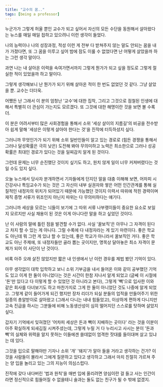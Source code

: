 ```yaml
---
title: "교수의 꿈.."
tags: [being a professor]
---
```


누군가가 그렇게 허울 뿐인 교수가 되고 싶어서 자신의 모든 수단을 동원해서 살아왔다는 뉴스를 매일 매일 접하고 있으려니 이런 생각이 들었다.

나의 능력이나 나의 성장과정, 적성 이런 게 전부 다 받쳐주지 않는 말도 안되는 꿈을 내가 가졌다면, 또 그 꿈을 이루고 싶어 밤에 잠도 이룰 수 없었다면 난 어떻게 살았을까 하는 그런 생각 말이다.

과연 나는 내 살아온 이력을 속여가면서까지 그렇게 뭔가가 되고 싶을 정도로 그렇게 절실한 적이 있었을까 하고 말이다.

그렇게 생각해보니 난 뭔가가 되기 위해 살아온 적이 한 번도 없었던 것 같다. 그냥 살았을 뿐. 교수는 더더욱.

어쨌든 난 그래서 이 분의 엄청난 '교수'에 대한 집착, 그리고 그것으로 점철된 인생에 대해서 특별히 더 관심이 가는지도 모르겠다. 또 그것에 대한 해명이란 것을 보면 볼 수록 더.

이 분은 어려서부터 많은 사회경험을 통해서 소위 '세상 살이의 지름길'의 비공을 전수받아 쉽게 말해 '세상은 이렇게 살아야 한다는 것'을 진작에 터득하셨지 싶다. 

그러니까 무엇인가가 되기 위해 소위 일반인들이 알고 있는 경로로 (힘든 경쟁을 통해서 그러나 달성확률은 극히 낮은) 도전해 봐야 무의미하고 노력은 최소한으로 그러나 성공확률은 최대인 경로가 있다는 것을 일찌감치 알게 된 것이다.

그런데 문제는 너무 순진했단 것이지 싶기도 하고, 원치 않게 일이 너무 커져버렸다는 것일 수도 있지 싶다. 

오늘 뉴스에서 당사자 분개하면서 기자들에게 던지던 말을 대충 이해해 보면, 어차피 시간강사나 특임교수가 되는 것은 그 자신이 내부 실권자와 쌓은 어떤 인간관계를 통해 실질적인 내정자의 위치가 되어있기 때문에 가능했던 것이지 이력서 따위에 적힌 경력이며 재직 증명 서류가 위조인지 아닌지 따위는 다 무의미하다는 얘기다. 

그러니까 세상을 모르는 늬들이 보기에 그 따위 서류 나부랭이들이 중요한 요소로 보일지 모르지만 사실 채용이 된 것은 이게 아니다란 말을 하고 싶었던 것이다. 

난 이 사람의 말에 틀린 점을 발견할 수가 없다. 사실 '꿀보직'은 아무나 그 자격이 된다고 차지 할 수 있는 게 아니다. 그럴 수록에 다 내정자라는 게 있기 마련이다. 좋은 학교도 아닌데 뭐 그런 게 있냐 할 수 있는데, 좋은 학교가 아니라서 꿀보직인 거다. 좋은 학교도 아닌 주제에, 또 내정자들만 골라 뽑는 곳이지만, 명목상 달아놓은 최소 자격이 문제가 되어 이 사단이 난 것이다. 

비록 아주 오래 살진 않았지만 짧은 내 인생에서 난 이런 경우를 제법 봤던 기억이 있다.

아무 생각없이 대학 입학하고 보니 소위 기부금을 내서 들어온 이와 같이 공부했던 기억도 있고 이게 한 둘이 아니었다는 것은 시간이 한참 지나서 알게 되었고 (글쎄 이 시절에 '돈'만 있다고 다 이렇게 할 수 있었던 것 아니라고 본다), 그렇게 '빽'으로 입사한 이와 같은 회사를 다녀보기도 하고 마찬가지로 그게 한 둘이 아니었단 것도 나중에 알게 되었고. 그렇게 같이 들어가게 되긴 했지만 장차 리더가 되실 분들의 업적을 만들어주기 위한 일종의 총알받이로 살아왔고 (그래서 다니는 내내 힘들었고), 이상하게 편하게 다니지만 고속 진급을 하시는 그분들에 비해 노동생산성이 심히 떨어지던 스스로를 탓하며 살았지 싶다.

갑자기 기억에서 잊혀졌던 '어차피 세상은 돈과 빽이 지배하는 곳이다' 라는 것을 이분이 아주 확실하게 되새김질 시켜주셨는데, 그렇게 누릴 거 다 누리시고 사시는 분이 '돈과 빽'의 실체와 위력을 알지 못하는 이들에겐 쓸데없이 엄격한 잣대를 들이대며 살고 있냐는 데 있다. 

그것을 입으로 말해야만 기자나 소위 '개' '돼지'가 알아 들을 거라고 생각하는 건가? 이것을 사람들이 몰라서 그에게 질문하고 있다고 생각하고 그래서 마치 친절히 가르쳐 주는 양 입을 놀리고 있는 그의 지능이 의심스럽다. 

진작에 갖다 내다버린 '법과 원칙'을 매번 입에 올리려면 양심이란 걸 들고 사는 인간이라면 정신적으로 힘들어질 수 없을테니 술과는 둘도 없는 친구가 될 수 밖에 없겠지.
